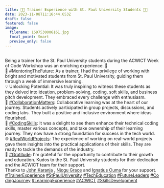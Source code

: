 ```yaml
---
title: 👨‍🏫 Trainer Experience with St. Paul University Students 👩‍🎓
date: 2023-11-08T11:16:44.653Z
draft: false
featured: false
image:
  filename: 1697530006161.jpg
  focal_point: Smart
  preview_only: false
---
```

\
Being a trainer for the St. Paul University students during the ACWICT Week of Code Workshop was an enriching experience. 🌟\
🎯 [\#MentoringTheFuture](https://www.linkedin.com/feed/hashtag/?keywords=mentoringthefuture&highlightedUpdateUrns=urn%3Ali%3Aactivity%3A7119956907053756416): As a trainer, I had the privilege of working with bright and motivated students from St. Paul University, guiding them through a week of immersive learning.\
💡 Unlocking Potential: It was truly inspiring to witness these students as they delved into ideation, problem-solving, coding, soft skills, and business pitch development. They embraced every challenge with enthusiasm.\
🤝 [\#CollaborationMatters](https://www.linkedin.com/feed/hashtag/?keywords=collaborationmatters&highlightedUpdateUrns=urn%3Ali%3Aactivity%3A7119956907053756416): Collaborative learning was at the heart of our journey. Students actively participated in group projects, discussions, and coding labs. They built a positive and inclusive environment where ideas flourished.\
🚀 [\#CodingSkills](https://www.linkedin.com/feed/hashtag/?keywords=codingskills&highlightedUpdateUrns=urn%3Ali%3Aactivity%3A7119956907053756416): It was a delight to see them enhance their technical coding skills, master various concepts, and take ownership of their learning journey. They now have a strong foundation for success in the tech world.\
🌐 [\#RealWorldProjects](https://www.linkedin.com/feed/hashtag/?keywords=realworldprojects&highlightedUpdateUrns=urn%3Ali%3Aactivity%3A7119956907053756416): The experience of working on real-world projects gave them insights into the practical applications of their skills. They are ready to tackle the demands of the industry.\
🙏 [\#Gratitude](https://www.linkedin.com/feed/hashtag/?keywords=gratitude&highlightedUpdateUrns=urn%3Ali%3Aactivity%3A7119956907053756416): I'm grateful for the opportunity to contribute to their growth and education. Kudos to the St. Paul University students for their dedication and the ACWICT team for their support.\
Thanks to [John Karanja](https://www.linkedin.com/in/ACoAABBdN6wBSpVVQIm3KIpNxAbtCkiy6NgagZ0) , [Njogu Grace](https://www.linkedin.com/in/ACoAABfeTBYBBiiUM142EFxiPnEan5rlpYNlXnQ) and [Ignatius Ouma](https://www.linkedin.com/in/ACoAACqmPawBhzJDHyNIqXv9R0lExolgyGM8Dkc) for your support.\
[\#TrainerExperience](https://www.linkedin.com/feed/hashtag/?keywords=trainerexperience&highlightedUpdateUrns=urn%3Ali%3Aactivity%3A7119956907053756416) [\#StPaulUniversity](https://www.linkedin.com/feed/hashtag/?keywords=stpauluniversity&highlightedUpdateUrns=urn%3Ali%3Aactivity%3A7119956907053756416) [\#TechEducation](https://www.linkedin.com/feed/hashtag/?keywords=techeducation&highlightedUpdateUrns=urn%3Ali%3Aactivity%3A7119956907053756416) [\#FutureLeaders](https://www.linkedin.com/feed/hashtag/?keywords=futureleaders&highlightedUpdateUrns=urn%3Ali%3Aactivity%3A7119956907053756416) [\#CodingJourney](https://www.linkedin.com/feed/hashtag/?keywords=codingjourney&highlightedUpdateUrns=urn%3Ali%3Aactivity%3A7119956907053756416) [\#LearningExperience](https://www.linkedin.com/feed/hashtag/?keywords=learningexperience&highlightedUpdateUrns=urn%3Ali%3Aactivity%3A7119956907053756416) [\#ACWICT](https://www.linkedin.com/feed/hashtag/?keywords=acwict&highlightedUpdateUrns=urn%3Ali%3Aactivity%3A7119956907053756416) [\#SkillsDevelopment](https://www.linkedin.com/feed/hashtag/?keywords=skillsdevelopment&highlightedUpdateUrns=urn%3Ali%3Aactivity%3A7119956907053756416)